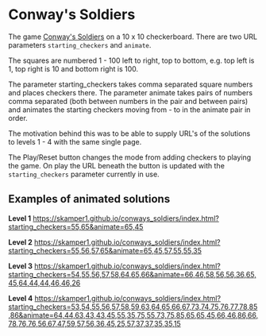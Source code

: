 # Conway's Soldiers

The game [Conway's Soldiers](https://mathworld.wolfram.com/ConwaysSoldiers.html) on a 10 x 10 checkerboard. There are two URL parameters `starting_checkers` and `animate`.

The squares are numbered 1 - 100 left to right, top to bottom, e.g. top left is 1, top right is 10 and bottom right is 100.

The parameter starting_checkers takes comma separated square numbers and places checkers there. The parameter animate takes pairs of numbers comma separated (both between numbers in the pair and between pairs) and animates the starting checkers moving from - to in the animate pair in order.

The motivation behind this was to be able to supply URL's of the solutions to levels 1 - 4 with the same single page.

The Play/Reset button changes the mode from adding checkers to playing the game. On play the URL beneath the button is updated with the `starting_checkers` parameter currently in use.

## Examples of animated solutions

**Level 1**
https://skamper1.github.io/conways_soldiers/index.html?starting_checkers=55,65&animate=65,45

**Level 2**
https://skamper1.github.io/conways_soldiers/index.html?starting_checkers=55,56,57,65&animate=65,45,57,55,55,35

**Level 3**
https://skamper1.github.io/conways_soldiers/index.html?starting_checkers=54,55,56,57,58,64,65,66&animate=66,46,58,56,56,36,65,45,64,44,44,46,46,26

**Level 4**
https://skamper1.github.io/conways_soldiers/index.html?starting_checkers=53,54,55,56,57,58,59,63,64,65,66,67,73,74,75,76,77,78,85,86&animate=64,44,63,43,43,45,55,35,75,55,73,75,85,65,65,45,66,46,86,66,78,76,76,56,67,47,59,57,56,36,45,25,57,37,37,35,35,15
